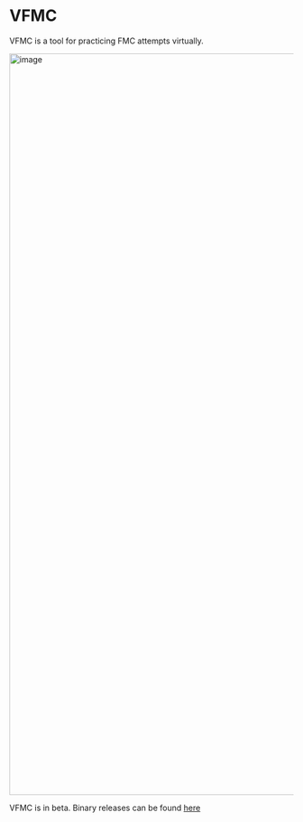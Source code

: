 # VFMC

VFMC is a tool for practicing FMC attempts virtually.

<img width="1312" alt="image" src="https://github.com/user-attachments/assets/bd1ba408-0f60-4090-a116-59d5496add15" />

VFMC is in beta. Binary releases can be found [here](https://github.com/rodneykinney/VFMC/releases/latest)
